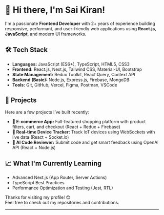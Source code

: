 # 👋 Hi there, I'm Sai Kiran!

I'm a passionate **Frontend Developer** with 2+ years of experience building responsive, performant, and user-friendly web applications using **React.js**, **JavaScript**, and modern UI frameworks.

## 🛠️ Tech Stack
- **Languages:** JavaScript (ES6+), TypeScript, HTML5, CSS3
- **Frontend:** React.js, Next.js, Tailwind CSS, Material-UI, Bootstrap
- **State Management:** Redux Toolkit, React Query, Context API
- **Backend (Basic):** Node.js, Express.js, Firebase, MongoDB
- **Tools:** Git, GitHub, Vercel, Figma, Postman, VSCode

## 🚀 Projects
Here are a few projects I’ve built recently:
- **🛒 E-commerce App:** Full-featured shopping platform with product filters, cart, and checkout (React + Redux + Firebase)
- **📡 Real-time Device Tracker:** Track IoT devices using WebSockets with live data (React + Socket.io)
- **🧠 AI Code Reviewer:** Submit code and get smart feedback using OpenAI API (React + Node.js)


## 📈 What I'm Currently Learning
- Advanced Next.js (App Router, Server Actions)
- TypeScript Best Practices
- Performance Optimization and Testing (Jest, RTL)


Thanks for visiting my profile! 😊  
Feel free to check out my repositories and contributions.

---
